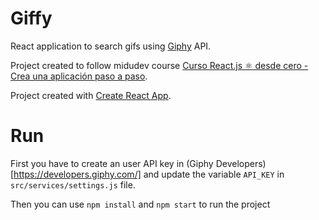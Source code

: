 # Giffy

React application to search gifs using [Giphy](https://giphy.com/) API.

Project created to follow midudev course [Curso React.js ⚛️ desde cero - Crea una aplicación paso a paso](https://www.youtube.com/playlist?list=PLV8x_i1fqBw0B008sQn79YxCjkHJU84pC).


Project created with [Create React App](https://github.com/facebook/create-react-app).

# Run

First you have to create an user API key in (Giphy Developers)[https://developers.giphy.com/] and update the variable `API_KEY` in `src/services/settings.js` file.

Then you can use `npm install` and `npm start` to run the project